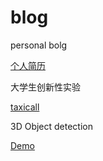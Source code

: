 # blog
personal bolg

<div>
  
  [个人简历](https://github.com/cy2307422/blog/blob/master/CV/cv.pdf)
  
</div>

<div>
大学生创新性实验
  
[taxicall](https://github.com/cy2307422/blog/blob/master/TaxiCall.md)

</div>
 
<div>
3D Object detection
  
[Demo](https://github.com/cy2307422/blog/blob/master/Ph.D.md)
 
</div>
